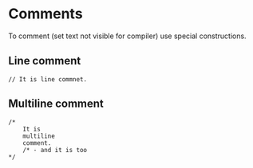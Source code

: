 # Comments

To comment (set text not visible for compiler) use special constructions.



## Line comment

```
// It is line commnet.
```

## Multiline comment

```
/*
	It is
	multiline
	comment.
	/* - and it is too
*/
```

